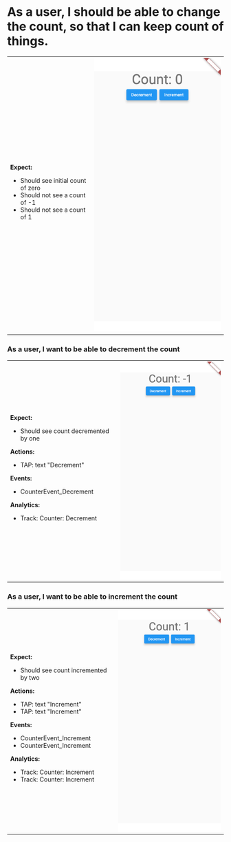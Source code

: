 # As a user, I should be able to change the count, so that I can keep count of things.
<table>
  <tbody>
   <tr>
      <td>
<b>Expect:</b>
<ul>
  <li>Should see initial count of zero</li>
  <li>Should not see a count of -1</li>
  <li>Should not see a count of 1</li>
</ul>
      </td>
      <td>
      <img src="../test/user_stories/goldens/counter_should_count/0.iphone11.png">
      </td>
   </tr>
  </tbody>
</table>

### As a user, I want to be able to decrement the count
<table>
  <tbody>
   <tr>
      <td>
<b>Expect:</b>
<ul>
  <li>Should see count decremented by one</li>
</ul>
<b>Actions:</b>
<ul>
  <li>TAP: text "Decrement"</li>
</ul>
<b>Events:</b>
<ul>
  <li>CounterEvent_Decrement</li>
</ul>
<b>Analytics:</b>
<ul>
  <li>Track: Counter: Decrement</li>
</ul>
      </td>
      <td>
      <img src="../test/user_stories/goldens/counter_should_count/1.iphone11.png">
      </td>
   </tr>
  </tbody>
</table>

### As a user, I want to be able to increment the count
<table>
  <tbody>
   <tr>
      <td>
<b>Expect:</b>
<ul>
  <li>Should see count incremented by two</li>
</ul>
<b>Actions:</b>
<ul>
  <li>TAP: text "Increment"</li>
  <li>TAP: text "Increment"</li>
</ul>
<b>Events:</b>
<ul>
  <li>CounterEvent_Increment</li>
  <li>CounterEvent_Increment</li>
</ul>
<b>Analytics:</b>
<ul>
  <li>Track: Counter: Increment</li>
  <li>Track: Counter: Increment</li>
</ul>
      </td>
      <td>
      <img src="../test/user_stories/goldens/counter_should_count/2.iphone11.png">
      </td>
   </tr>
  </tbody>
</table>
